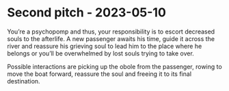 # Second pitch - 2023-05-10

You’re a psychopomp and thus, your responsibility is to escort decreased souls to the afterlife. A new passenger awaits his time, guide it across the river and reassure his grieving soul to lead him to the place where he belongs or you’ll be overwhelmed by lost souls trying to take over.

Possible interactions are picking up the obole from the passenger, rowing to move the boat forward, reassure the soul and freeing it to its final destination.
